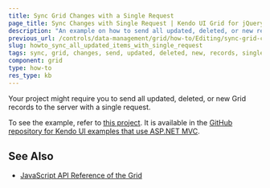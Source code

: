 ```yaml
---
title: Sync Grid Changes with a Single Request
page_title: Sync Changes with Single Request | Kendo UI Grid for jQuery
description: "An example on how to send all updated, deleted, or new records of the Kendo UI Grid for jQuery to the server with a single request."
previous_url: /controls/data-management/grid/how-to/Editing/sync-grid-changes-with-single-request
slug: howto_sync_all_updated_items_with_single_request
tags: sync, grid, changes, send, updated, deleted, new, records, single, request
component: grid
type: how-to
res_type: kb
---
```


Your project might require you to send all updated, deleted, or new Grid records to the server with a single request.

To see the example, refer to [this project](https://github.com/telerik/kendo-examples-asp-net-mvc/tree/master/grid-data-serializer-class-for-serializng-data-and-send-all-update-new-deleted-records). It is available in the [GitHub repository for Kendo UI examples that use ASP.NET MVC](https://github.com/telerik/kendo-examples-asp-net-mvc).

## See Also

* [JavaScript API Reference of the Grid](/api/javascript/ui/grid)
